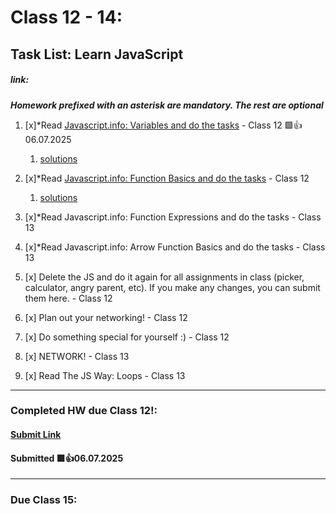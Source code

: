 # Class 12 - 14: 
## Task List: Learn JavaScript
##### link: 
***Homework prefixed with an asterisk are mandatory. The rest are optional***
1. [x]*Read [Javascript.info: Variables and do the tasks](https://javascript.info/variables) - Class 12 🟩👍06.07.2025
    1. [solutions](https://github.com/Romeo899/100dev/blob/master/class_12_14/taskAnswers.js) 
2. [x]*Read [Javascript.info: Function Basics and do the tasks](https://javascript.info/function-basics) - Class 12
    1. [solutions]()
3. [x]*Read Javascript.info: Function Expressions and do the tasks - Class 13
4. [x]*Read Javascript.info: Arrow Function Basics and do the tasks - Class 13

5. [x] Delete the JS and do it again for all assignments in class (picker, calculator, angry parent, etc). If you make any changes, you can submit them here. - Class 12
6. [x] Plan out your networking! - Class 12
7. [x] Do something special for yourself :) -  Class 12
8. [x] NETWORK! - Class 13
9. [x] Read The JS Way: Loops - Class 13

---
### Completed HW due Class 12!:

#### [Submit Link](https://docs.google.com/forms/d/e/1FAIpQLSdSxi0K6RNApPyDp3CUP0CVjcM8v89bw_wG9gCyFZiZfEvaJw/viewform?pli=1)
#### Submitted 🟩👍06.07.2025

---
### Due Class 15:
